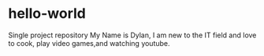 # hello-world
Single project repository 
My Name is Dylan, I am new to the IT field and love to cook, play video games,and watching youtube.
